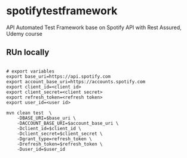 # spotifytestframework
API Automated Test Framework base on Spotify API  with Rest Assured, Udemy course

## RUn locally
```shell

# export variables
export base_uri=https://api.spotify.com
export account_base_uri=https://accounts.spotify.com
export client_id=<client id>
export client_secret=<client secret>
export refresh_token=<refresh token>
export user_id=<user id>

mvn clean test  \
    -DBASE_URI=$base_uri \
    -DACCOUNT_BASE_URI=$account_base_uri \
    -Dclient_id=$client_id \
    -Dclient_secret=$client_secret \
    -Dgrant_type=refresh_token \
    -Drefresh_token=$refresh_token \
    -Duser_id=$user_id
```